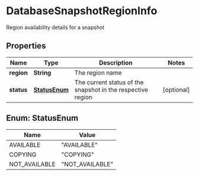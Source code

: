 

# DatabaseSnapshotRegionInfo

Region availability details for a snapshot

## Properties

Name | Type | Description | Notes
------------ | ------------- | ------------- | -------------
**region** | **String** | The region name | 
**status** | [**StatusEnum**](#StatusEnum) | The current status of the snapshot in the respective region |  [optional]



## Enum: StatusEnum

Name | Value
---- | -----
AVAILABLE | &quot;AVAILABLE&quot;
COPYING | &quot;COPYING&quot;
NOT_AVAILABLE | &quot;NOT_AVAILABLE&quot;



